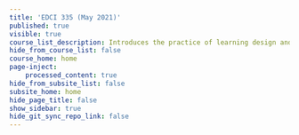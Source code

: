 ```yaml
---
title: 'EDCI 335 (May 2021)'
published: true
visible: true
course_list_description: Introduces the practice of learning design and its application to networked and open online learning environments. Explores the principles of learning design and how to create technology-mediated learning experiences for others. Opportunities to plan, design and develop technology-mediated learning experiences taking into account learning theories, communities of inquiry, inclusivity, technologies for learning, essential digital literacies and alignment of outcomes with assessments.
hide_from_course_list: false
course_home: home
page-inject:
    processed_content: true
hide_from_subsite_list: false
subsite_home: home
hide_page_title: false
show_sidebar: true
hide_git_sync_repo_link: false
---
```

